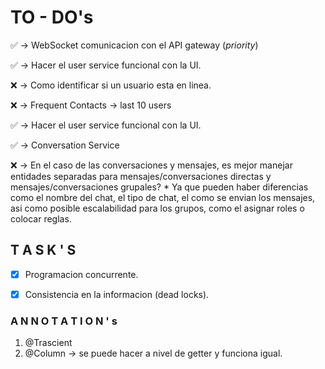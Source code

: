 
# TO - DO's

✅ -> WebSocket comunicacion con el API gateway (_priority_)

✅ -> Hacer el user service funcional con la UI.

❌ -> Como identificar si un usuario esta en linea.

❌ -> Frequent Contacts -> last 10 users

✅ -> Hacer el user service funcional con la UI.

✅ -> Conversation Service

❌ -> En el caso de las conversaciones y mensajes, es mejor manejar entidades separadas 
para mensajes/conversaciones directas y mensajes/conversaciones grupales?
    * Ya que pueden haber diferencias como el nombre del chat, el tipo de chat, el como se envian los 
        mensajes, asi como posible escalabilidad para los grupos, como el asignar roles o colocar reglas.
    


## T A S K ' S

- [x] Programacion concurrente.
- [x] Consistencia en la informacion (dead locks).


### A N N O T A T I O N ' s

1. @Trascient
2. @Column -> se puede hacer a nivel de getter y funciona igual.